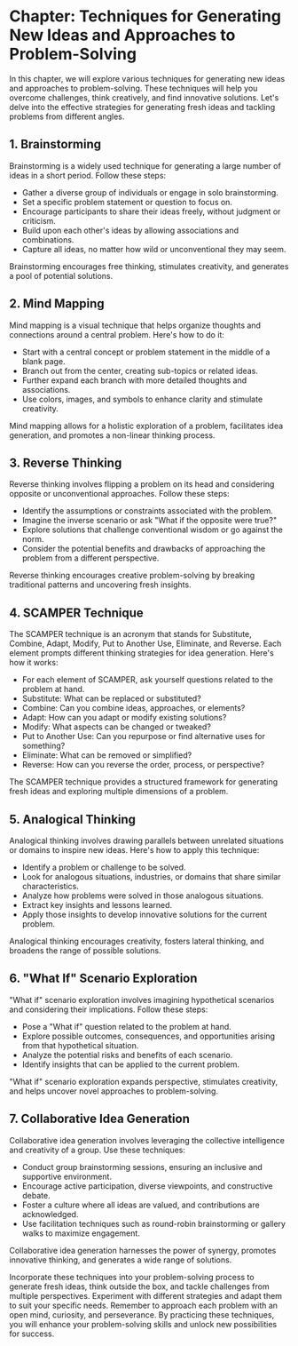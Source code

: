 Chapter: Techniques for Generating New Ideas and Approaches to Problem-Solving
==============================================================================

In this chapter, we will explore various techniques for generating new ideas and approaches to problem-solving. These techniques will help you overcome challenges, think creatively, and find innovative solutions. Let's delve into the effective strategies for generating fresh ideas and tackling problems from different angles.

**1. Brainstorming**
--------------------

Brainstorming is a widely used technique for generating a large number of ideas in a short period. Follow these steps:

* Gather a diverse group of individuals or engage in solo brainstorming.
* Set a specific problem statement or question to focus on.
* Encourage participants to share their ideas freely, without judgment or criticism.
* Build upon each other's ideas by allowing associations and combinations.
* Capture all ideas, no matter how wild or unconventional they may seem.

Brainstorming encourages free thinking, stimulates creativity, and generates a pool of potential solutions.

**2. Mind Mapping**
-------------------

Mind mapping is a visual technique that helps organize thoughts and connections around a central problem. Here's how to do it:

* Start with a central concept or problem statement in the middle of a blank page.
* Branch out from the center, creating sub-topics or related ideas.
* Further expand each branch with more detailed thoughts and associations.
* Use colors, images, and symbols to enhance clarity and stimulate creativity.

Mind mapping allows for a holistic exploration of a problem, facilitates idea generation, and promotes a non-linear thinking process.

**3. Reverse Thinking**
-----------------------

Reverse thinking involves flipping a problem on its head and considering opposite or unconventional approaches. Follow these steps:

* Identify the assumptions or constraints associated with the problem.
* Imagine the inverse scenario or ask "What if the opposite were true?"
* Explore solutions that challenge conventional wisdom or go against the norm.
* Consider the potential benefits and drawbacks of approaching the problem from a different perspective.

Reverse thinking encourages creative problem-solving by breaking traditional patterns and uncovering fresh insights.

**4. SCAMPER Technique**
------------------------

The SCAMPER technique is an acronym that stands for Substitute, Combine, Adapt, Modify, Put to Another Use, Eliminate, and Reverse. Each element prompts different thinking strategies for idea generation. Here's how it works:

* For each element of SCAMPER, ask yourself questions related to the problem at hand.
* Substitute: What can be replaced or substituted?
* Combine: Can you combine ideas, approaches, or elements?
* Adapt: How can you adapt or modify existing solutions?
* Modify: What aspects can be changed or tweaked?
* Put to Another Use: Can you repurpose or find alternative uses for something?
* Eliminate: What can be removed or simplified?
* Reverse: How can you reverse the order, process, or perspective?

The SCAMPER technique provides a structured framework for generating fresh ideas and exploring multiple dimensions of a problem.

**5. Analogical Thinking**
--------------------------

Analogical thinking involves drawing parallels between unrelated situations or domains to inspire new ideas. Here's how to apply this technique:

* Identify a problem or challenge to be solved.
* Look for analogous situations, industries, or domains that share similar characteristics.
* Analyze how problems were solved in those analogous situations.
* Extract key insights and lessons learned.
* Apply those insights to develop innovative solutions for the current problem.

Analogical thinking encourages creativity, fosters lateral thinking, and broadens the range of possible solutions.

**6. "What If" Scenario Exploration**
-------------------------------------

"What if" scenario exploration involves imagining hypothetical scenarios and considering their implications. Follow these steps:

* Pose a "What if" question related to the problem at hand.
* Explore possible outcomes, consequences, and opportunities arising from that hypothetical situation.
* Analyze the potential risks and benefits of each scenario.
* Identify insights that can be applied to the current problem.

"What if" scenario exploration expands perspective, stimulates creativity, and helps uncover novel approaches to problem-solving.

**7. Collaborative Idea Generation**
------------------------------------

Collaborative idea generation involves leveraging the collective intelligence and creativity of a group. Use these techniques:

* Conduct group brainstorming sessions, ensuring an inclusive and supportive environment.
* Encourage active participation, diverse viewpoints, and constructive debate.
* Foster a culture where all ideas are valued, and contributions are acknowledged.
* Use facilitation techniques such as round-robin brainstorming or gallery walks to maximize engagement.

Collaborative idea generation harnesses the power of synergy, promotes innovative thinking, and generates a wide range of solutions.

Incorporate these techniques into your problem-solving process to generate fresh ideas, think outside the box, and tackle challenges from multiple perspectives. Experiment with different strategies and adapt them to suit your specific needs. Remember to approach each problem with an open mind, curiosity, and perseverance. By practicing these techniques, you will enhance your problem-solving skills and unlock new possibilities for success.
